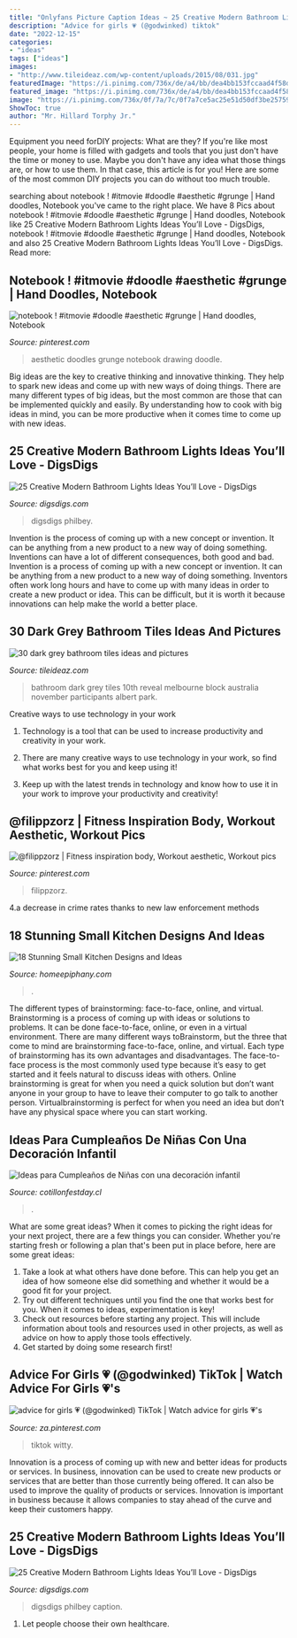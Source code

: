```yaml
---
title: "Onlyfans Picture Caption Ideas ~ 25 Creative Modern Bathroom Lights Ideas You’ll Love"
description: "Advice for girls 💗 (@godwinked) tiktok"
date: "2022-12-15"
categories:
- "ideas"
tags: ["ideas"]
images:
- "http://www.tileideaz.com/wp-content/uploads/2015/08/031.jpg"
featuredImage: "https://i.pinimg.com/736x/de/a4/bb/dea4bb153fccaad4f58d019b3de859c6.jpg"
featured_image: "https://i.pinimg.com/736x/de/a4/bb/dea4bb153fccaad4f58d019b3de859c6.jpg"
image: "https://i.pinimg.com/736x/0f/7a/7c/0f7a7ce5ac25e51d50df3be257598b75.jpg"
ShowToc: true
author: "Mr. Hillard Torphy Jr."
---
```



Equipment you need forDIY projects: What are they?
If you're like most people, your home is filled with gadgets and tools that you just don't have the time or money to use. Maybe you don't have any idea what those things are, or how to use them. In that case, this article is for you! Here are some of the most common DIY projects you can do without too much trouble.

	

		
searching about notebook ! #itmovie #doodle #aesthetic #grunge | Hand doodles, Notebook you've came to the right place. We have 8 Pics about notebook ! #itmovie #doodle #aesthetic #grunge | Hand doodles, Notebook like 25 Creative Modern Bathroom Lights Ideas You’ll Love - DigsDigs, notebook ! #itmovie #doodle #aesthetic #grunge | Hand doodles, Notebook and also 25 Creative Modern Bathroom Lights Ideas You’ll Love - DigsDigs. Read more:
		
    
## Notebook ! #itmovie #doodle #aesthetic #grunge | Hand Doodles, Notebook

<img loading=lazy src="https://i.pinimg.com/736x/0f/7a/7c/0f7a7ce5ac25e51d50df3be257598b75.jpg" onerror="this.onerror=null;this.src='https://tse2.mm.bing.net/th?id=OIP.cxxCnAfx2Fyo4X_KzSf9oAHaNJ&amp;pid=15.1';" alt="notebook ! #itmovie #doodle #aesthetic #grunge | Hand doodles, Notebook">

_Source: pinterest.com_

>aesthetic doodles grunge notebook drawing doodle. 

	

Big ideas are the key to creative thinking and innovative thinking. They help to spark new ideas and come up with new ways of doing things. There are many different types of big ideas, but the most common are those that can be implemented quickly and easily. By understanding how to cook with big ideas in mind, you can be more productive when it comes time to come up with new ideas.

    
## 25 Creative Modern Bathroom Lights Ideas You’ll Love - DigsDigs

<img loading=lazy src="https://www.digsdigs.com/photos/creative-modern-bathroom-lights-ideas-youll-love-18.jpg" onerror="this.onerror=null;this.src='https://tse1.mm.bing.net/th?id=OIP.yZxmoJ17qRNBWGzCN7g7FgHaLG&amp;pid=15.1';" alt="25 Creative Modern Bathroom Lights Ideas You’ll Love - DigsDigs">

_Source: digsdigs.com_

>digsdigs philbey. 

	

Invention is the process of coming up with a new concept or invention. It can be anything from a new product to a new way of doing something. Inventions can have a lot of different consequences, both good and bad.
Invention is a process of coming up with a new concept or invention. It can be anything from a new product to a new way of doing something. Inventors often work long hours and have to come up with many ideas in order to create a new product or idea. This can be difficult, but it is worth it because innovations can help make the world a better place.

    
## 30 Dark Grey Bathroom Tiles Ideas And Pictures

<img loading=lazy src="http://www.tileideaz.com/wp-content/uploads/2015/08/031.jpg" onerror="this.onerror=null;this.src='https://tse2.mm.bing.net/th?id=OIP.UXpbtUcL2gnqna7_1eHUJQHaJ4&amp;pid=15.1';" alt="30 dark grey bathroom tiles ideas and pictures">

_Source: tileideaz.com_

>bathroom dark grey tiles 10th reveal melbourne block australia november participants albert park. 

	

Creative ways to use technology in your work
1. Technology is a tool that can be used to increase productivity and creativity in your work.
2. There are many creative ways to use technology in your work, so find what works best for you and keep using it!

3. Keep up with the latest trends in technology and know how to use it in your work to improve your productivity and creativity!

    
## @filippzorz | Fitness Inspiration Body, Workout Aesthetic, Workout Pics

<img loading=lazy src="https://i.pinimg.com/736x/1b/81/81/1b81816c456936ea55d6d1457374ed84.jpg" onerror="this.onerror=null;this.src='https://tse2.mm.bing.net/th?id=OIP.YsjwjUx0gdU1YPmBUxcaMQHaNL&amp;pid=15.1';" alt="@filippzorz | Fitness inspiration body, Workout aesthetic, Workout pics">

_Source: pinterest.com_

>filippzorz. 

	

4.a decrease in crime rates thanks to new law enforcement methods

    
## 18 Stunning Small Kitchen Designs And Ideas

<img loading=lazy src="https://homeepiphany.com/wp-content/uploads/2016/08/18-Stunning-Small-Kitchen-Designs-and-Ideas-2.jpg" onerror="this.onerror=null;this.src='https://tse1.mm.bing.net/th?id=OIP.P8GNoM3JKmG6j03s3HhWWAHaE6&amp;pid=15.1';" alt="18 Stunning Small Kitchen Designs and Ideas">

_Source: homeepiphany.com_

>. 

	

The different types of brainstorming: face-to-face, online, and virtual.
Brainstorming is a process of coming up with ideas or solutions to problems. It can be done face-to-face, online, or even in a virtual environment. There are many different ways toBrainstorm, but the three that come to mind are brainstorming face-to-face, online, and virtual. 
Each type of brainstorming has its own advantages and disadvantages. The face-to-face process is the most commonly used type because it’s easy to get started and it feels natural to discuss ideas with others. Online brainstorming is great for when you need a quick solution but don’t want anyone in your group to have to leave their computer to go talk to another person. Virtualbrainstorming is perfect for when you need an idea but don’t have any physical space where you can start working.

    
## Ideas Para Cumpleaños De Niñas Con Una Decoración Infantil

<img loading=lazy src="https://cotillonfestday.cl/wp-content/uploads/2019/04/decorar-cumpleaños-niña-4-1.jpg" onerror="this.onerror=null;this.src='https://tse2.mm.bing.net/th?id=OIP.yQI8qtU3Ym30vE-fr7yVaAHaKD&amp;pid=15.1';" alt="Ideas para Cumpleaños de Niñas con una decoración infantil">

_Source: cotillonfestday.cl_

>. 

	

What are some great ideas?
When it comes to picking the right ideas for your next project, there are a few things you can consider. Whether you're starting fresh or following a plan that's been put in place before, here are some great ideas:
1. Take a look at what others have done before. This can help you get an idea of how someone else did something and whether it would be a good fit for your project. 
2. Try out different techniques until you find the one that works best for you. When it comes to ideas, experimentation is key! 
3. Check out resources before starting any project. This will include information about tools and resources used in other projects, as well as advice on how to apply those tools effectively. 
4. Get started by doing some research first!

    
## Advice For Girls 💗 (@godwinked) TikTok | Watch Advice For Girls 💗&#039;s

<img loading=lazy src="https://i.pinimg.com/736x/de/a4/bb/dea4bb153fccaad4f58d019b3de859c6.jpg" onerror="this.onerror=null;this.src='https://tse1.mm.bing.net/th?id=OIP.Qpcp22p6Bc_csdmNLQY7RgHaNK&amp;pid=15.1';" alt="advice for girls 💗 (@godwinked) TikTok | Watch advice for girls 💗&#039;s">

_Source: za.pinterest.com_

>tiktok witty. 

	

Innovation is a process of coming up with new and better ideas for products or services. In business, innovation can be used to create new products or services that are better than those currently being offered. It can also be used to improve the quality of products or services. Innovation is important in business because it allows companies to stay ahead of the curve and keep their customers happy.

    
## 25 Creative Modern Bathroom Lights Ideas You’ll Love - DigsDigs

<img loading=lazy src="https://www.digsdigs.com/photos/creative-modern-bathroom-lights-ideas-youll-love-11.jpg" onerror="this.onerror=null;this.src='https://tse4.mm.bing.net/th?id=OIP.9FbXTID5AuJq9Qz4gLisUwHaLj&amp;pid=15.1';" alt="25 Creative Modern Bathroom Lights Ideas You’ll Love - DigsDigs">

_Source: digsdigs.com_

>digsdigs philbey caption. 

	

1. Let people choose their own healthcare.

